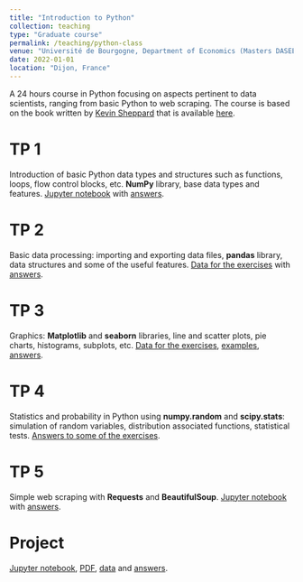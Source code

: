 ```yaml
---
title: "Introduction to Python"
collection: teaching
type: "Graduate course"
permalink: /teaching/python-class
venue: "Université de Bourgogne, Department of Economics (Masters DASEE)"
date: 2022-01-01
location: "Dijon, France"
---
```


A 24 hours course in Python focusing on aspects pertinent to data scientists, ranging from basic Python to web scraping. The course is based on the book written by [Kevin Sheppard](https://www.kevinsheppard.com) that is available [here](https://www.kevinsheppard.com/files/teaching/python/notes/python_introduction_2019.pdf).

TP 1
======
Introduction of basic Python data types and structures such as functions, loops, flow control blocks, etc. <strong>NumPy</strong> library, base data types and features. [Jupyter notebook](https://parsenteva.github.io/files/TP1_Intro.ipynb) with [answers](https://parsenteva.github.io/files/TP1_Intro_Answers.ipynb).

TP 2
======
Basic data processing: importing and exporting data files, <strong>pandas</strong> library, data structures and some of the useful features. [Data for the exercises](https://parsenteva.github.io/files/Data_TP2.zip) with [answers](https://parsenteva.github.io/files/TP2_DataProc_Answers.ipynb).

TP 3
======
Graphics: <strong>Matplotlib</strong> and <strong>seaborn</strong> libraries, line and scatter plots, pie charts, histograms, subplots, etc. [Data for the exercises](https://parsenteva.github.io/files/FTSE_09.csv), [examples](https://parsenteva.github.io/files/TP3_examples.ipynb), [answers](https://parsenteva.github.io/files/TP3_Graphics_Answers.ipynb).

TP 4
======
Statistics and probability in Python using <strong>numpy.random</strong> and <strong>scipy.stats</strong>: simulation of random variables, distribution associated functions, statistical tests. [Answers to some of the exercises](https://parsenteva.github.io/files/TP4_Probability_n_Statistics_Answers.ipynb).

TP 5
======
Simple web scraping with <strong>Requests</strong> and <strong>BeautifulSoup</strong>. [Jupyter notebook](https://parsenteva.github.io/files/TP5_Web_Scraping_TP.ipynb) with [answers](https://parsenteva.github.io/files/TP5_Web_Scraping_TP_Answers.ipynb).

Project
=======
[Jupyter notebook](https://parsenteva.github.io/files/Python_Class_Project.ipynb), [PDF](https://parsenteva.github.io/files/Python_Class_Project.pdf), [data](https://parsenteva.github.io/files/hotel_listings.xlsx) and [answers](https://parsenteva.github.io/files/Python_Class_Project_Answers.ipynb).
